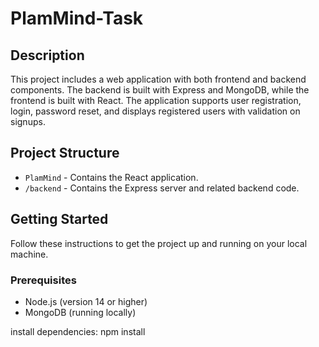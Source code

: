 # PlamMind-Task
## Description

This project includes a web application with both frontend and backend components. The backend is built with Express and MongoDB, while the frontend is built with React. The application supports user registration, login, password reset, and displays registered users with validation on signups.

## Project Structure

- `PlamMind` - Contains the React application.
- `/backend` - Contains the Express server and related backend code.

## Getting Started

Follow these instructions to get the project up and running on your local machine.

### Prerequisites

- Node.js (version 14 or higher)
- MongoDB (running locally)

install dependencies:
npm install
